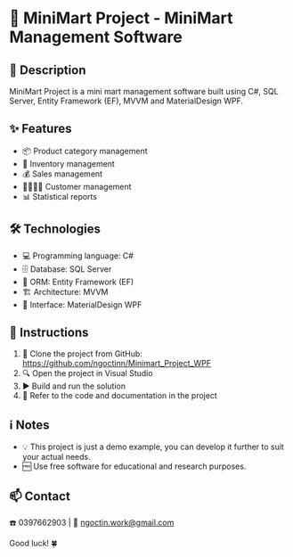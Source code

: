 # 🏪 MiniMart Project - MiniMart Management Software

## 📃 Description
MiniMart Project is a mini mart management software built using C#, SQL Server, Entity Framework (EF), MVVM and MaterialDesign WPF.

## ✨ Features
- 📦 Product category management
- 📝 Inventory management  
- 💰 Sales management
- 👨‍👩‍👧‍👦 Customer management
- 📊 Statistical reports

## 🛠️ Technologies
- 💻 Programming language: C#
- 🗄️ Database: SQL Server
- 🔗 ORM: Entity Framework (EF)
- 🏗️ Architecture: MVVM
- 🎨 Interface: MaterialDesign WPF

## 🚀 Instructions
1. 📂 Clone the project from GitHub: https://github.com/ngoctinn/Minimart_Project_WPF
2. 🔍 Open the project in Visual Studio
3. ▶️ Build and run the solution
4. 📖 Refer to the code and documentation in the project

## ℹ️ Notes
- 💡 This project is just a demo example, you can develop it further to suit your actual needs.
- 🆓 Use free software for educational and research purposes.

## 📫 Contact
☎️ 0397662903 | 📧 ngoctin.work@gmail.com

Good luck! 🍀
